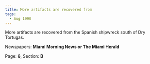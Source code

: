 ```yaml
---  
title: More artifacts are recovered from  
tags:  
  - Aug 1990  
---  
```

  
More artifacts are recovered from the Spanish shipwreck south of Dry Tortugas.  
  
Newspapers: **Miami Morning News or The Miami Herald**  
  
Page: **6**, Section: **B** 
